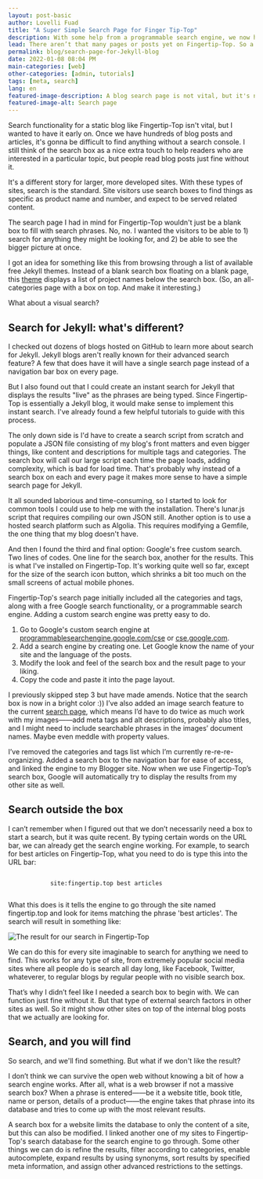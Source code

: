 ```yaml
---
layout: post-basic
author: Lovelli Fuad
title: "A Super Simple Search Page for Finger Tip-Top"
description: With some help from a programmable search engine, we now have a manual search page. You can get one too. 
lead: There aren’t that many pages or posts yet on Fingertip-Top. So a manual search should be enough to find what you’re looking for.
permalink: blog/search-page-for-Jekyll-blog
date: 2022-01-08 08:04 PM
main-categories: [web]
other-categories: [admin, tutorials]
tags: [meta, search]
lang: en
featured-image-description: A blog search page is not vital, but it's nice to have.
featured-image-alt: Search page 
---
```

<section class="col-lg-10 col-xl-8 col-xxl-7">
    <p class="pb-8 text-dark-1 fs-2" data-aos="fade-down" data-aos-delay="50">
        Search functionality for a static blog like Fingertip-Top isn't vital, but I wanted to have it early on.
        Once we have hundreds of blog posts and articles, it's gonna be difficult to find anything without a search console. 
        I still think of the search box as a nice extra touch to help readers who are interested in a particular topic, but people read blog posts just fine without it.
    </p>
    <p class="pb-8 text-dark-1 fs-2" data-aos="fade-down" data-aos-delay="50">
        It's a different story for larger, more developed sites. 
        With these types of sites, search is the standard. Site visitors use search boxes to find things as specific as product name and number, and expect to be served related content. 
    </p>
    <p class="pb-8 text-dark-1 fs-2" data-aos="fade-down" data-aos-delay="50">
        The search page I had in mind for Fingertip-Top wouldn't just be a blank box to fill with search phrases. 
        No, no. 
        I wanted the visitors to be able to 1) search for anything they might be looking for, and 2) be able to see the bigger picture at once. 
    </p>
    <p class="pb-8 text-dark-1 fs-2" data-aos="fade-down" data-aos-delay="50">
        I got an idea for something like this from browsing through a list of available free Jekyll themes. 
        Instead of a blank search box floating on a blank page, this <a href="https://projectpages.github.io/" class="text-action-4" rel="nofollow">theme</a> displays a list of project names below the search box. 
        (So, an all-categories page with a box on top. And make it interesting.)
    </p>
</section>
<section class="container-fluid pb-8">
    <div class="row text-center text-lg-left">
    <div class="col-lg-3 col-md-4 col-6">
      <a href="#" class="d-block mb-4 h-100">
            <img class="img-fluid img-thumbnail" src="https://p1.pxfuel.com/preview/772/125/208/volkswagen-yellow-car-vehicle-retro-vintage.jpg" alt="">
          </a>
    </div>
    <div class="col-lg-3 col-md-4 col-6">
      <a href="#" class="d-block mb-4 h-100">
            <img class="img-fluid img-thumbnail" src="https://upload.wikimedia.org/wikipedia/commons/thumb/5/5a/Piper_PA18-95_Cub_G-AMEN_%286722495171%29.jpg/800px-Piper_PA18-95_Cub_G-AMEN_%286722495171%29.jpg" alt="">
          </a>
    </div>
    <div class="col-lg-3 col-md-4 col-6">
      <a href="#" class="d-block mb-4 h-100">
            <img class="img-fluid img-thumbnail" src="https://c.pxhere.com/photos/36/2e/fashion_woman_female_girl_yellow_skirt_white_blouse-885771.jpg!d" alt="">
          </a>
    </div>
    <div class="col-lg-3 col-md-4 col-6">
      <a href="#" class="d-block mb-4 h-100">
            <img class="img-fluid img-thumbnail" src="https://p1.pxfuel.com/preview/30/895/646/yellow-flowercenter-pompom-flower.jpg" alt="">
          </a>
    </div>
    <div class="col-lg-3 col-md-4 col-6">
      <a href="#" class="d-block mb-4 h-100">
            <img class="img-fluid img-thumbnail" src="https://source.unsplash.com/sesveuG_rNo/400x300" alt="">
          </a>
    </div>
    <div class="col-lg-3 col-md-4 col-6">
      <a href="#" class="d-block mb-4 h-100">
            <img class="img-fluid img-thumbnail" src="https://c1.wallpaperflare.com/preview/242/611/811/bike-cycle-bicycle-sport.jpg" alt="">
          </a>
    </div>
    <div class="col-lg-3 col-md-4 col-6">
      <a href="#" class="d-block mb-4 h-100">
            <img alt="" src="https://p1.pxfuel.com/preview/373/290/425/architecture-building-infrastructure-design-yellow-condominium.jpg" class="img-fluid img-thumbnail">
          </a>
    </div>
    <div class="col-lg-3 col-md-4 col-6">
      <a href="#" class="d-block mb-4 h-100">
            <img class="img-fluid img-thumbnail" src="https://media.defense.gov/2016/Jul/27/2001585024/1280/1280/0/160714-D-DB155-007.JPG" alt="">
          </a>
    </div>
    <div class="col-lg-3 col-md-4 col-6">
      <a href="#" class="d-block mb-4 h-100">
            <img alt="" src="https://p1.pxfuel.com/preview/919/551/748/garage-batman-door-unique.jpg" class="img-fluid img-thumbnail">
          </a>
    </div>
    <div class="col-lg-3 col-md-4 col-6">
      <a href="#" class="d-block mb-4 h-100">
            <img alt="" src="https://c1.wallpaperflare.com/preview/860/98/476/interior-minimal-minimalism-white.jpg" class="img-fluid img-thumbnail">
          </a>
    </div>
    <div class="col-lg-3 col-md-4 col-6">
      <a href="#" class="d-block mb-4 h-100">
            <img alt="" src="https://live.staticflickr.com/3798/14105339228_e6df180fd2_c.jpg" class="img-fluid img-thumbnail">
          </a>
    </div>
    <div class="col-lg-3 col-md-4 col-6">
      <a href="#" class="d-block mb-4 h-100">
            <img class="img-fluid img-thumbnail" src="https://i2.pickpik.com/photos/456/773/111/cake-cheese-cheesecake-yellow-preview.jpg" alt="">
          </a>
    </div>
    </div>
    <figure-caption>What about a visual search?</figure-caption>
</section>
<section class="col-lg-10 col-xl-8 col-xxl-7">
    <h2 class="mb-4 mb-md-8" data-aos="fade-down" data-aos-delay="0">
        Search for Jekyll: what's different?
	</h2>
    <p class="pb-8 text-dark-1 fs-2" data-aos="fade-down" data-aos-delay="250">
        I checked out dozens of blogs hosted on GitHub to learn more about search for Jekyll.
        Jekyll blogs aren't really known for their advanced search feature?
        A few that does have it will have a single search page instead of a navigation bar box on every page.
    </p>
    <p class="pb-8 text-dark-1 fs-2" data-aos="fade-down" data-aos-delay="250">
        But I also found out that I could create an instant search for Jekyll that displays the results "live" as the phrases are being typed. 
        Since Fingertip-Top is essentially a Jekyll blog, it would make sense to implement this instant search.
        I've already found a few helpful tutorials to guide with this process.
    </p>
    <p class="pb-8 text-dark-1 fs-2" data-aos="fade-down" data-aos-delay="250">
        The only down side is I'd have to create a search script from scratch and populate a JSON file consisting of my blog's front matters and even bigger things, like content and descriptions for multiple tags and categories. 
        The search box will call our large script each time the page loads, adding complexity, which is bad for load time. 
        That's probably why instead of a search box on each and every page it makes more sense to have a simple search page for Jekyll. 
    </p>
    <p class="pb-8 text-dark-1 fs-2" data-aos="fade-down" data-aos-delay="250">
        It all sounded laborious and time-consuming, so I started to look for common tools I could use to help me with the installation. 
        There's lunar.js script that requires compiling our own JSON still. 
        Another option is to use a hosted search platform such as Algolia. 
        This requires modifying a Gemfile, the one thing that my blog doesn't have.
    </p>
    <p class="pb-8 text-dark-1 fs-2" data-aos="fade-down" data-aos-delay="250">
        And then I found the third and final option: Google's free custom search. 
        Two lines of codes. 
        One line for the search box, another for the results. 
        This is what I've installed on Fingertip-Top. 
	It's working quite well so far, except for the size of the search icon button, which shrinks a bit too much on the small screens of actual mobile phones. 
    </p>
    <p class="pb-8 text-dark-1 fs-2" data-aos="fade-down" data-aos-delay="250">
        Fingertip-Top's search page initially included all the categories and tags, along with a free Google search functionality, or a programmable search engine. Adding a custom search engine was pretty easy to do. 
        <ol class="pb-8 text-dark-1 fs-2" data-aos="fade-down" data-aos-delay="250">
            <li class="pb-5">
                Go to Google's custom search engine at <a href="programmablesearchengine.google.com/cse/" class="text-action-4" rel="nofollow">programmablesearchengine.google.com/cse</a> or <a href="https://cse.google.com/" class="text-action-4" rel="nofollow">cse.google.com</a>.
            </li>
            <li class="pb-5">
                Add a search engine by creating one. Let Google know the name of your site and the language of the posts. 
            </li>
	        <li class="pb-5">
                Modify the look and feel of the search box and the result page to your liking.
            </li>
            <li>
                Copy the code and paste it into the page layout. 
            </li>
        </ol>
    </p>
    <p class="pb-8 text-dark-1 fs-2" data-aos="fade-down" data-aos-delay="250">
        I previously skipped step 3 but have made amends. Notice that the search box is now in a bright color :)) 
	I’ve also added an image search feature to the current <a href="https://fingertip.top/search">search page</a>, which means I’d have to do twice as much work with my images——add meta tags and alt descriptions, probably also titles, and I might need to include searchable phrases in the images’ document names.
        Maybe even meddle with property values. 
    </p>
    <p class="pb-8 text-dark-1 fs-2" data-aos="fade-down" data-aos-delay="250">
        I’ve removed the categories and tags list which I’m currently re-re-re-organizing. 
        Added a search box to the navigation bar for ease of access, and linked the engine to my Blogger site. 
        Now when we use Fingertip-Top’s search box, Google will automatically try to display the results from my other site as well. 
    </p>
    <h2 class="mb-4 mb-md-8" data-aos="fade-down" data-aos-delay="0">
        Search outside the box
    </h2>
    <p class="pb-8 text-dark-1 fs-2" data-aos="fade-down" data-aos-delay="250">
        I can’t remember when I figured out that we don’t necessarily need a box to start a search, but it was quite recent. 
        By typing certain words on the URL bar, we can already get the search engine working. 
        For example, to search for best articles on Fingertip-Top, what you need to do is type this into the URL bar:
    </p>
    <p class="py-8 bg-bg-1 text-center opacity-80 fs-4" data-aos="fade-down" data-aos-delay="250">
        <code class="text-light-1">
            site:fingertip.top best articles
        </code>
    </p>
    <p class="pb-8 text-dark-1 fs-2" data-aos="fade-down" data-aos-delay="250">
	What this does is it tells the engine to go through the site named fingertip.top and look for items matching the phrase 'best articles'. 
	The search will result in something like:
    </p>
    <div class="container pb-8">
	<div class="row justify-content-center">
		<div class="col-auto vh-center">
            	<img src="https://i.postimg.cc/T3wxS3XV/search.png" alt="The result for our search in Fingertip-Top" class="img-fluid aos-init aos-animate" data-aos="fade-down" data-aos-delay="0">
                </div>
        </div>
    </div>
    <p class="pb-8 text-dark-1 fs-2" data-aos="fade-down" data-aos-delay="250">
        We can do this for every site imaginable to search for anything we need to find. 
        This works for any type of site, from extremely popular social media sites where all people do is search all day long, like Facebook, Twitter, whateverer, to regular blogs by regular people with no visible search box. 
    </p>
    <p class="pb-8 text-dark-1 fs-2" data-aos="fade-down" data-aos-delay="250">
        That’s why I didn’t feel like I needed a search box to begin with. 
        We can function just fine without it. 
        But that type of external search factors in other sites as well. 
        So it might show other sites on top of the internal blog posts that we actually are looking for. 
    </p>
    <h2 class="mb-4 mb-md-8" data-aos="fade-down" data-aos-delay="0">
        Search, and you will find
	</h2>
    <p class="pb-8 text-dark-1 fs-2" data-aos="fade-down" data-aos-delay="250">
        So search, and we'll find something. 
        But what if we don't like the result?
    </p>
    <p class="pb-8 text-dark-1 fs-2" data-aos="fade-down" data-aos-delay="250">
        I don’t think we can survive the open web without knowing a bit of how a search engine works. 
        After all, what is a web browser if not a massive search box? 
        When a phrase is entered——be it a website title, book title, name or person, details of a product——the engine takes that phrase into its database and tries to come up with the most relevant results. 
    </p>
    <p class="pb-8 text-dark-1 fs-2" data-aos="fade-down" data-aos-delay="250">
        A search box for a website limits the database to only the content of a site, but this can also be modified. 
        I linked another one of my sites to Fingertip-Top's search database for the search engine to go through. 
        Some other things we can do is refine the results, filter according to categories, enable autocomplete, expand results by using synonyms, sort results by specified meta information, and assign other advanced restrictions to the settings.
    </p>
</section>
